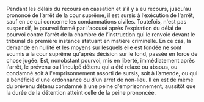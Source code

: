 Pendant les délais du recours en cassation et s'il y a eu recours, jusqu’au prononcé de l’arrêt de la cour suprême, il est sursis à l’exécution de l'arrêt, sauf en ce qui concerne les condamnations civiles.
Toutefois, n'est pas suspensif, le pourvoi formé par l'accusé après l’expiration du délai de pourvoi contre l’arrêt de la chambre de l’instruction qui le renvoie devant le tribunal de première instance statuant en matière criminelle. En ce cas, la demande en nullité et les moyens sur lesquels elle est fondée ne sont soumis à la cour suprême qu'après décision sur le fond, passée en force de chose jugée.
Est, nonobstant pourvoi, mis en liberté, immédiatement après l'arrêt, le prévenu ou l'inculpé détenu qui a été relaxé ou absous, ou condamné soit à l'emprisonnement assorti de sursis, soit à l’amende, ou qui a bénéficié d'une ordonnance ou d’un arrêt de non-lieu.
Il en est de même du prévenu détenu condamné à une peine d'emprisonnement, aussitôt que la durée de la détention atteint celle de la peine prononcée.